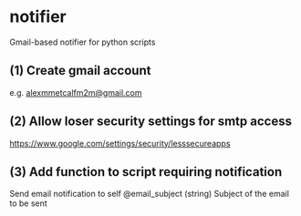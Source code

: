 # notifier
Gmail-based notifier for python scripts

## (1) Create gmail account

e.g. alexmmetcalfm2m@gmail.com

## (2) Allow loser security settings for smtp access

https://www.google.com/settings/security/lesssecureapps

## (3) Add function to script requiring notification

Send email notification to self
@email_subject (string) Subject of the email to be sent

